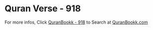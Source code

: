 # Quran Verse - 918 

For more infos, Click [QuranBookk - 918](https://www.quranbookk.com/quran/search?q=918) to Search at [QuranBookk.com](http://quranbookk.com/)